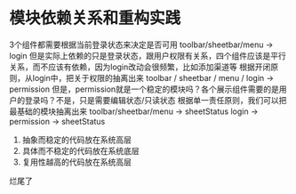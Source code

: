 # 模块依赖关系和重构实践
3个组件都需要根据当前登录状态来决定是否可用
toolbar/sheetbar/menu -> login
但是实际上依赖的只是登录状态，跟用户权限有关系，四个组件应该是平行关系，而不应该有依赖，因为login改动会很频繁，比如添加渠道等
根据开闭原则，从login中，把关于权限的抽离出来
toolbar / sheetbar / menu / login -> permission
但是，permission就是一个稳定的模块吗？各个展示组件需要的是用户的登录吗？不是，只是需要编辑状态/只读状态
根据单一责任原则，我们可以把最基础的模块抽离出来
toolbar/sheetbar/menu -> sheetStatus
login -> permission -> sheetStatus

1. 抽象而稳定的代码放在系统高层
2. 具体而不稳定的代码放在系统底层
3. 复用性越高的代码放在系统高层


烂尾了

